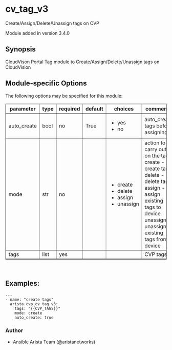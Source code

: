 # cv_tag_v3

Create/Assign/Delete/Unassign tags on CVP

Module added in version 3.4.0

<div class="contents" local="" depth="2">

</div>

## Synopsis

CloudVison Portal Tag module to Create/Assign/Delete/Unassign tags on
CloudVision

## Module-specific Options

The following options may be specified for this module:

<table border=1 cellpadding=4>

<tr>
<th class="head">parameter</th>
<th class="head">type</th>
<th class="head">required</th>
<th class="head">default</th>
<th class="head">choices</th>
<th class="head">comments</th>
</tr>

<tr>
<td>auto_create<br/><div style="font-size: small;"></div></td>
<td>bool</td>
<td>no</td>
<td>True</td>
<td><ul><li>yes</li><li>no</li></ul></td>
<td>
    <div>auto_create tags before assigning</div>
</td>
</tr>

<tr>
<td>mode<br/><div style="font-size: small;"></div></td>
<td>str</td>
<td>no</td>
<td></td>
<td><ul><li>create</li><li>delete</li><li>assign</li><li>unassign</li></ul></td>
<td>
    <div>action to carry out on the tags create - create tags delete - delete tags assign - assign existing tags to device unassign - unassign existing tags from device</div>
</td>
</tr>

<tr>
<td>tags<br/><div style="font-size: small;"></div></td>
<td>list</td>
<td>yes</td>
<td></td>
<td></td>
<td>
    <div>CVP tags</div>
</td>
</tr>

</table>
</br>

## Examples:

    ---
    - name: "create tags"
      arista.cvp.cv_tag_v3:
        tags: "{{CVP_TAGS}}"
        mode: create
        auto_create: true

### Author

-   Ansible Arista Team (@aristanetworks)
